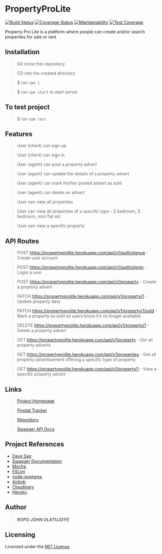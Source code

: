 # PropertyProLite
[![Build Status](https://travis-ci.com/Johnpeace/PropertyProLite.svg?branch=develop)](https://travis-ci.com/Johnpeace/PropertyProLite)
[![Coverage Status](https://coveralls.io/repos/github/Johnpeace/PropertyProLite/badge.svg?branch=develop)](https://coveralls.io/github/Johnpeace/PropertyProLite?branch=develop)
[![Maintainability](https://api.codeclimate.com/v1/badges/9502704d31e0717ede11/maintainability)](https://codeclimate.com/github/Johnpeace/PropertyProLite/maintainability)
[![Test Coverage](https://api.codeclimate.com/v1/badges/a99a88d28ad37a79dbf6/test_coverage)](https://codeclimate.com/github/codeclimate/codeclimate/test_coverage)

Property Pro Lite is a platform where people can create and/or search properties for sale or rent

## Installation
 > Git clone this repository

 > CD into the created directory

 > $ run `npm i`

 > $ run `npm start` to start server

## To test project
 > $ run `npm test`

## Features
 > User (client) can sign up

 > User (client) can sign in

 > User (agent) can post a property advert

 > User (agent) can update the details of a property advert

 > User (agent) can mark his/her posted advert as sold

 > User (agent) can delete an advert

 > User can view all properties

 > User can view all properties of a specific type - 2 bedroom, 3 bedroom, mini flat
etc

 > User can view a specific property

## API Routes
 > POST https://propertyprolite.herokuapp.com/api/v1/auth/signup - Create user account

 > POST https://propertyprolite.herokuapp.com/api/v1/auth/signin - Login a user

 > POST https://propertyprolite.herokuapp.com/api/v1/property - Create a property advert

 > PATCH https://propertyprolite.herokuapp.com/api/v1/property/1 - Update property data

 > PATCH https://propertyprolite.herokuapp.com/api/v1/property/1/sold - Mark a property as sold so      users know it’s no longer available

 > DELETE https://propertyprolite.herokuapp.com/api/v1/property/1 - Delete a property advert

 > GET https://propertyprolite.herokuapp.com/api/v1/property - Get all property adverts

 > GET https://propertyprolite.herokuapp.com/api/v1/properties - Get all property advertisement offering a specific type of property

> GET https://propertyprolite.herokuapp.com/api/v1/property/1 - View a specific property advert

## Links
 > [Project Homepage](https://johnpeace.github.io/PropertyProLite/UI/pages/index.html)

 > [Pivotal Tracker](https://www.pivotaltracker.com/n/projects/2354324)

 > [Repository](https://github.com/Johnpeace/PropertyProLite)

 > [Swagger API Docs](https://propertyprolite.herokuapp.com/api/v1/api-docs)

 ## Project References
 * [Dave Sag](https://itnext.io/wiring-up-an-api-server-with-express-and-swagger-9bffe0a0d6bd)
 * [Swagger Documentation](https://swagger.io/)
 * [Mocha](https://mochajs.org/)
 * [ESLint](https://eslint.org/)
 * [node-postgres](http://node-postgres.com)
 * [Airbnb](https://github.com/airbnb/javascript)
 * [Cloudinary](https://cloudinary.com)
 * [Heroku](https://heroku.com/)


## Author

> ##### ROPO JOHN OLATUJOYE 

## Licensing
Licensed under the [MIT License](LICENSE).